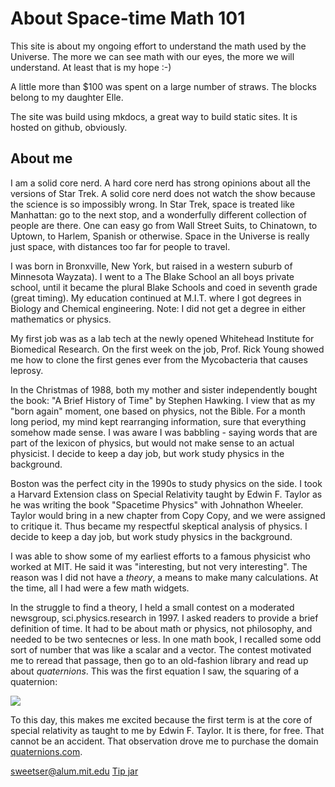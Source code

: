 # About Space-time Math 101

This site is about my ongoing effort to understand the math used by the Universe. The more we can see math with our eyes, the more we will understand. At least that is my hope :-)

A little more than $100 was spent on a large number of straws. The blocks belong to my daughter Elle.

The site was build using mkdocs, a great way to build static sites. It is hosted on github, obviously.

## About me

I am a solid core nerd. A hard core nerd has strong opinions about all the versions of Star Trek. A solid core nerd does not watch the show because the science is so impossibly wrong. In Star Trek, space is treated like Manhattan: go to the next stop, and a wonderfully different collection of people are there. One can easy go from Wall Street Suits, to Chinatown, to Uptown, to Harlem, Spanish or otherwise. Space in the Universe is really just space, with distances too far for people to travel.

I was born in Bronxville, New York, but raised in a western suburb of Minnesota Wayzata).  I went to a The Blake School an all boys private school, until it became the plural Blake Schools and coed in seventh grade (great timing). My education continued at M.I.T. where I got degrees in Biology and Chemical engineering.  Note: I did not get a degree in either mathematics or physics.

My first job was as a lab tech at the newly opened Whitehead Institute for Biomedical Research. On the first week on the job, Prof. Rick Young showed me how to clone the first genes ever from the Mycobacteria that causes leprosy.

In the Christmas of 1988, both my mother and sister independently bought the book: "A Brief History of Time" by Stephen Hawking. I view that as my "born again" moment, one based on physics, not the Bible. For a month long period, my mind kept rearranging information, sure that everything somehow made sense. I was aware I was babbling - saying words that are part of the lexicon of physics, but would not make sense to an actual physicist. I decide to keep a day job, but work study physics in the background.

Boston was the perfect city in the 1990s to study physics on the side. I took a Harvard Extension class on Special Relativity taught by Edwin F. Taylor as he was writing the book "Spacetime Physics" with Johnathon Wheeler. Taylor would bring in a new chapter from Copy Copy, and we were assigned to critique it. Thus became my respectful skeptical analysis of physics. I decide to keep a day job, but work study physics in the background.

I was able to show some of my earliest efforts to a famous physicist who worked at MIT.  He said it was "interesting, but not very interesting". The reason was I did not have a _theory_, a means to make many calculations. At the time, all I had were a few math widgets.

In the struggle to find a theory, I held a small contest on a moderated newsgroup, sci.physics.research in 1997.  I asked readers to provide a brief definition of time.  It had to be about math or physics, not philosophy, and needed to be two sentecnes or less. In one math book, I recalled some odd sort of number that was like a scalar and a vector. The contest motivated me to reread that passage, then go to an old-fashion library and read up about _quaternions_. This was the first equation I saw, the squaring of a quaternion:

![](http://mathurl.com/q2c4k68.png)

To this day, this makes me excited because the first term is at the core of special relativity as taught to me by Edwin F. Taylor. It is there, for free. That cannot be an accident. That observation drove me to purchase the domain [quaternions.com](http://quaternions.com).

sweetser@alum.mit.edu
[Tip jar](http://cash.me/$VisualPhysics)

